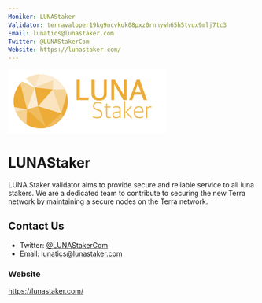 ```yaml
---
Moniker: LUNAStaker
Validator: terravaloper19kg9ncvkuk08pxz0rnnywh65h5tvux9mlj7tc3
Email: lunatics@lunastaker.com
Twitter: @LUNAStakerCom
Website: https://lunastaker.com/
---
```



 ![lunastaker](logo.png)
# LUNAStaker
LUNA Staker validator aims to provide secure and reliable service to all luna stakers.
We are a dedicated team to contribute to securing the new Terra network by maintaining a secure nodes on the Terra network.

## Contact Us

- Twitter: [@LUNAStakerCom](https://twitter.com/LUNAStakerCom)
- Email: lunatics@lunastaker.com

### Website

https://lunastaker.com/
